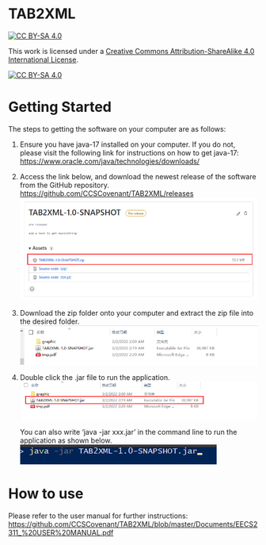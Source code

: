 # TAB2XML

[![CC BY-SA 4.0][cc-by-sa-shield]][cc-by-sa]

This work is licensed under a
[Creative Commons Attribution-ShareAlike 4.0 International License][cc-by-sa].

[![CC BY-SA 4.0][cc-by-sa-image]][cc-by-sa]

[cc-by-sa]: http://creativecommons.org/licenses/by-sa/4.0/
[cc-by-sa-image]: https://licensebuttons.net/l/by-sa/4.0/88x31.png
[cc-by-sa-shield]: https://img.shields.io/badge/License-CC%20BY--SA%204.0-lightgrey.svg

# Getting Started

The steps to getting the software on your computer are as follows:

1) Ensure you have java-17 installed on your computer. If you do not, please visit the following link 
   for instructions on how to get java-17:
   https://www.oracle.com/java/technologies/downloads/
2) Access the link below, and download the newest release of the software from the GitHub repository.
   https://github.com/CCSCovenant/TAB2XML/releases<br>
   ![Image text](https://github.com/CCSCovenant/TAB2XML/blob/master/src/main/resources/readme/g1.png)
3) Download the zip folder onto your computer and extract the zip file into the desired folder.
   ![Image text](https://github.com/CCSCovenant/TAB2XML/blob/master/src/main/resources/readme/g2.png)
4) Double click the .jar file to run the application.
   ![Image text](https://github.com/CCSCovenant/TAB2XML/blob/master/src/main/resources/readme/g3.png)
  
   You can also write ‘java -jar xxx.jar’ in the command line to run the application as shown below. 
   ![Image text](https://github.com/CCSCovenant/TAB2XML/blob/master/src/main/resources/readme/g4.png)


# How to use
   Please refer to the user manual for further instructions:
   https://github.com/CCSCovenant/TAB2XML/blob/master/Documents/EECS2311_%20USER%20MANUAL.pdf
